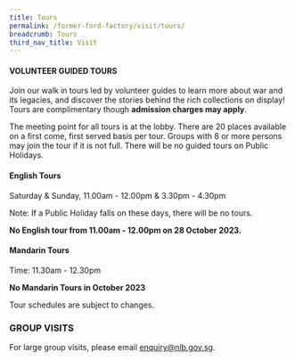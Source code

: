 ```yaml
---
title: Tours
permalink: /former-ford-factory/visit/tours/
breadcrumb: Tours
third_nav_title: Visit
---
```

#### VOLUNTEER GUIDED TOURS

Join our walk in tours led by volunteer guides to learn more about war and its legacies, and discover the stories behind the rich collections on display!  Tours are complimentary though **admission charges may apply**.

The meeting point for all tours is at the lobby.  There are 20 places available on a first come, first served basis per tour.  Groups with 8 or more persons may join the tour if it is not full.  There will be no guided tours on Public Holidays.  

#### **English Tours**
Saturday & Sunday, 11.00am - 12.00pm 
& 3.30pm - 4.30pm

Note: If a Public Holiday falls on these days,
there will be no tours.

**No English tour from 11.00am - 12.00pm
on 28 October 2023.**

#### **Mandarin Tours**
Time: 11.30am - 12.30pm

**No Mandarin Tours in October 2023**

Tour schedules are subject to changes.


### GROUP VISITS

For large group visits, please email enquiry@nlb.gov.sg.